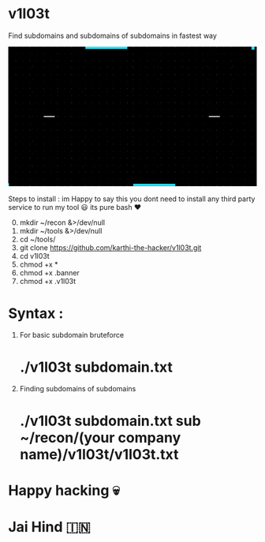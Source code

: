 # v1l03t
Find subdomains and subdomains of subdomains in fastest way 


![alt text](https://github.com/karthi-the-hacker/v1l03t/raw/main/anime.gif)

Steps to install :
im Happy to say this you dont need to install any third party service to run my tool 😃
its pure bash ❤️️

0. mkdir ~/recon &>/dev/null
1. mkdir ~/tools &>/dev/null
2. cd ~/tools/
3. git clone https://github.com/karthi-the-hacker/v1l03t.git
4. cd v1l03t
5. chmod +x *
6. chmod +x .banner
7. chmod +x .v1l03t

# Syntax :

1. For basic subdomain bruteforce 
      # ./v1l03t subdomain.txt 
       
2. Finding subdomains of subdomains 
      # ./v1l03t subdomain.txt sub ~/recon/(your company name)/v1l03t/v1l03t.txt
      
# Happy hacking 💀
# Jai Hind 🇮🇳
